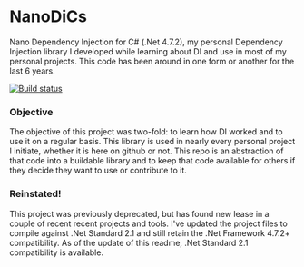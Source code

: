 # NanoDiCs
Nano Dependency Injection for C# (.Net 4.7.2), my personal Dependency Injection library I developed while learning about DI and use in most of my personal projects. This code has been around in one form or another for the last 6 years.

[![Build status](https://ci.appveyor.com/api/projects/status/qv58fqv2x2vmbvt6?svg=true)](https://ci.appveyor.com/project/ZXeno/nanodics)

### Objective
The objective of this project was two-fold: to learn how DI worked and to use it on a regular basis. This library is used in nearly every personal project I initiate, whether it is here on github or not. This repo is an abstraction of that code into a buildable library and to keep that code available for others if they decide they want to use or contribute to it.

### Reinstated!
This project was previously deprecated, but has found new lease in a couple of recent recent projects and tools. I've updated the project files to compile against .Net Standard 2.1 and still retain the .Net Framework 4.7.2+ compatibility. As of the update of this readme, .Net Standard 2.1 compatibility is available.

